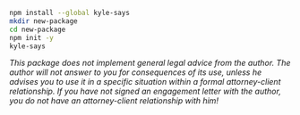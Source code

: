 ```bash
npm install --global kyle-says
mkdir new-package
cd new-package
npm init -y
kyle-says
```

_This package does not implement general legal advice from the author.
The author will not answer to you for consequences of its use, unless
he advises you to use it in a specific situation within a formal
attorney-client relationship. If you have not signed an engagement
letter with the author, you do not have an attorney-client relationship
with him!_
